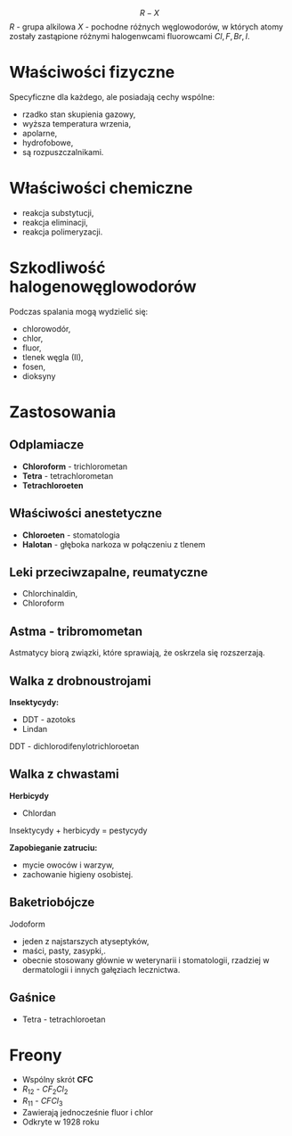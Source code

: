 $$
R-X
$$
$R$ - grupa alkilowa
$X$ - pochodne różnych węglowodorów, w których atomy  zostały zastąpione różnymi halogenwcami fluorowcami $Cl, F, Br, I$. 

# Właściwości fizyczne

Specyficzne dla każdego, ale posiadają cechy wspólne:
- rzadko stan skupienia gazowy,
- wyższa temperatura wrzenia,
- apolarne,
- hydrofobowe,
- są rozpuszczalnikami.

# Właściwości chemiczne

- reakcja substytucji,
- reakcja eliminacji,
- reakcja polimeryzacji.

# Szkodliwość halogenowęglowodorów

Podczas spalania mogą wydzielić się:
- chlorowodór,
- chlor,
- fluor,
- tlenek węgla (II),
- fosen,
- dioksyny

# Zastosowania
## Odplamiacze

- **Chloroform** - trichlorometan
- **Tetra** - tetrachlorometan
- **Tetrachloroeten**

## Właściwości anestetyczne

- **Chloroeten** - stomatologia
- **Halotan** - głęboka narkoza w połączeniu z tlenem

## Leki przeciwzapalne, reumatyczne

- Chlorchinaldin,
- Chloroform

## Astma - tribromometan

Astmatycy biorą związki, które sprawiają, że oskrzela się rozszerzają. 

## Walka z drobnoustrojami

**Insektycydy:**
- DDT - azotoks
- Lindan

DDT - dichlorodifenylotrichloroetan

## Walka z chwastami

**Herbicydy**
- Chlordan

Insektycydy + herbicydy = pestycydy

**Zapobieganie zatruciu:**
- mycie owoców i warzyw,
- zachowanie higieny osobistej.

## Baketriobójcze

Jodoform 
- jeden z najstarszych atyseptyków,
- maści, pasty, zasypki,.
- obecnie stosowany głównie w weterynarii i stomatologii, rzadziej w dermatologii i innych gałęziach lecznictwa.

## Gaśnice

- Tetra - tetrachloroetan

# Freony

- Wspólny skrót **CFC**
- $R_{12}$ - $CF_{2} Cl_{2}$
- $R_{11}$ - $CFCl_3$
- Zawierają jednocześnie fluor i chlor
- Odkryte w 1928 roku